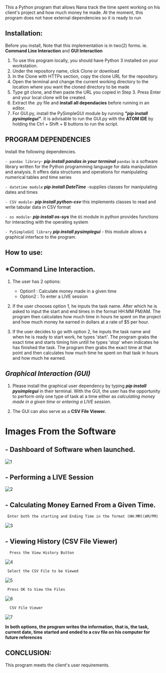 This a Python program that allows Nana track the time spent working on his client's project and how much money he made. At the moment, this program does not have external dependencies so it is ready to run

## Installation:
   Before you install, Note that this implementation is in two(2) forms. ie. **Command Line Interaction** and **GUI Interaction**
   
1. To use this program locally, you should have Python 3 installed on your workstation.
2. Under the repository name, click Clone or download
3. In the Clone with HTTPs section, copy the clone URL for the repository.
4. Open the terminal and change the current working directory to the location where you want the cloned directory to be made
5. Type git clone, and then paste the URL you copied in Step 3. Press Enter and your local clone will be created.
6. Extract the .py file and **install all dependacies** before running in an editor. 
7. For GUI.py, install the PySimpleGUI module by running ***"pip install pysimplegui"***. It is advisable to run the GUI.py with the **ATOM IDE** by holding the Ctrl + Shift + B buttons to run the script. 

   
  ## PROGRAM DEPENDENCIES
Install the following dependencies. 

`- pandas library`- ***pip install pandas in your terminal*** `pandas` is a software library written for the Python programming language for data manipulation and analysis. It offers data structures and operations for manipulating numerical tables and time series

`- datetime module` ***pip install DateTime*** -supplies classes for manipulating dates and times

`- CSV module`- ***pip install python-csv*** this implements classes to read and write tabular data in CSV format

`- os module`- ***pip install os-sys*** the `OS` module in python provides functions for interacting with the operating system

`- PySimpleGUI library` ***pip install pysimplegui*** - this module allows a graphical interface to the program. 

## How to use:
## *Command Line Interaction.
  1. The user has 2 options:
      - Option1 : Calculate money made in a given time
      - Option2 : To enter a LIVE session
  2. If the user chooses option 1, he inputs the task name. After which he is asked to input the start and end times in the format HH:MM PM/AM. The program then calculates how much time in hours he spent on the project and how much money he earned in dollars at a rate of $5 per hour.
 
  3. If the user decides to go with option 2, he inputs the task name and when he is ready to start work, he types 'start'. The program grabs the exact time and starts timing him untill he types 'stop' when indicates he has finished the task. The program then grabs the exact time at that point and then calculates how much time he spent on that task in hours and how much he earned.
  
  
  ## *Graphical Interaction (GUI)*
  1. Please install the graphical user dependency by typing ***pip install pysimplegui*** in their terminal. 
  With the GUI, the user has the opportunity to perform only one type of task at a time either as *calculating money made in a given time* or *entering a LIVE session*.
  
  2. The GUI can also serve as a **CSV File Viewer.** 
  
  
  # Images From the Software 
  
  ## - Dashboard of Software when launched. 
  ![1](https://user-images.githubusercontent.com/48289239/89139571-9a2be000-d52e-11ea-8e9c-de3ee80730f5.png)
  
  
  ## - Performing a LIVE Session 
  ![2](https://user-images.githubusercontent.com/48289239/89139618-d19a8c80-d52e-11ea-934e-d675f8adbc7b.png)
  
  ## - Calculating Money Earned From a Given Time. 
     Enter both the starting and Ending Time in the format (HH:MM)(AM/PM)
  ![3](https://user-images.githubusercontent.com/48289239/89139625-d8290400-d52e-11ea-828a-c61bfcdddc56.png)
  
  
  ## - Viewing History (CSV File Viewer)
  
      Press the View History Button
  ![4](https://user-images.githubusercontent.com/48289239/89139634-dd864e80-d52e-11ea-98cf-2857985b0b06.png)
  
     Select the CSV File to be Viewed
  ![5](https://user-images.githubusercontent.com/48289239/89139637-de1ee500-d52e-11ea-8338-09a0b3bef7f2.png)
  
     Press OK to View the Files
  ![6](https://user-images.githubusercontent.com/48289239/89139640-e0813f00-d52e-11ea-9119-7d2d7413334d.png)
  
      CSV File Viewer
  ![7](https://user-images.githubusercontent.com/48289239/89141310-c5fd9480-d533-11ea-9499-b259065cebea.png)

  
  
**In both options, the program writes the information, that is, the task, current date, time started and ended to a csv file on his computer for future references**
   
## CONCLUSION:
 
This program meets the client's user requirements.
 
